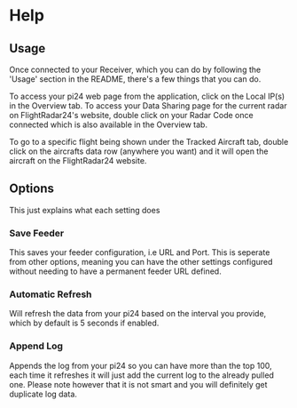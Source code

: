 # Help

## Usage
Once connected to your Receiver, which you can do by following the 'Usage' section in the README, there's a few things that you can do.

To access your pi24 web page from the application, click on the Local IP(s) in the Overview tab.  To access your Data Sharing page for the current radar on FlightRadar24's website, double click on your Radar Code once connected which is also available in the Overview tab.

To go to a specific flight being shown under the Tracked Aircraft tab, double click on the aircrafts data row (anywhere you want) and it will open the aircraft on the FlightRadar24 website.

## Options
This just explains what each setting does

### Save Feeder
This saves your feeder configuration, i.e URL and Port. This is seperate from other options, meaning you can have the other settings configured without needing to have a permanent feeder URL defined.

### Automatic Refresh
Will refresh the data from your pi24 based on the interval you provide, which by default is 5 seconds if enabled.

### Append Log
Appends the log from your pi24 so you can have more than the top 100, each time it refreshes it will just add the current log to the already pulled one.  Please note however that it is not smart and you will definitely get duplicate log data.